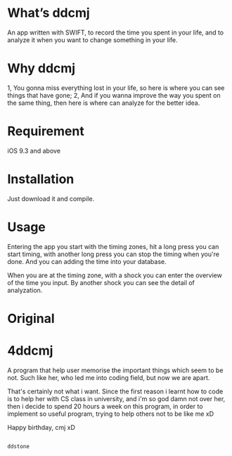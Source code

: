 
What’s ddcmj
===================================

  An app written with SWIFT, to record the time you spent in your life, and to analyze it when you want to change something in your life.
  
Why ddcmj
===================================

  1, You gonna miss everything lost in your life, so here is where you can see things that have gone;
  2, And if you wanna improve the way you spent on the same thing, then here is where can analyze for the better idea.
  
Requirement
===================================

  iOS 9.3 and above
  
Installation
===================================

  Just download it and compile.
  
Usage
===================================
  Entering the app you start with the timing zones, hit a long press you can start timing, with another long press you can stop the timing when you're done. And you can adding the time into your database.
  
  When you are at the timing zone, with a shock you can enter the overview of the time you input. By another shock you can see the detail of analyzation.


Original
===================================

# 4ddcmj
A program that help user memorise the important things which seem to be not. Such like her, who led me into coding field, but now we are apart.

That's certainly not what i want. Since the first reason i learnt how to code is to help her with CS class in university, and i'm so god damn not over her, then i decide to spend 20 hours a week on this program, in order to implement so useful program, trying to help others not to be like me xD

Happy birthday, cmj xD

                                                                                                ddstone
